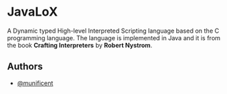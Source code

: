 
# JavaLoX

A Dynamic typed High-level Interpreted Scripting language based on the C programming language. The language is implemented in Java and it is from the book **Crafting Interpreters** by **Robert Nystrom**.

## Authors

- [@munificent](https://github.com/munificent)

